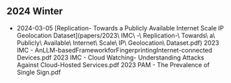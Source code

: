 ## 2024 Winter 
- 2024-03-05 [Replication- Towards a Publicly Available Internet Scale IP Geolocation Dataset](papers/2023\ IMC\ -\ Replication-\ Towards\ a\ Publicly\ Available\ Internet\ Scale\ IP\ Geolocation\ Dataset.pdf)
2023 IMC - AnLLM-basedFrameworkforFingerprintingInternet-connected Devices.pdf
2023 IMC - Cloud Watching- Understanding Attacks Against Cloud-Hosted Services.pdf
2023 PAM - The Prevalence of Single Sign.pdf
